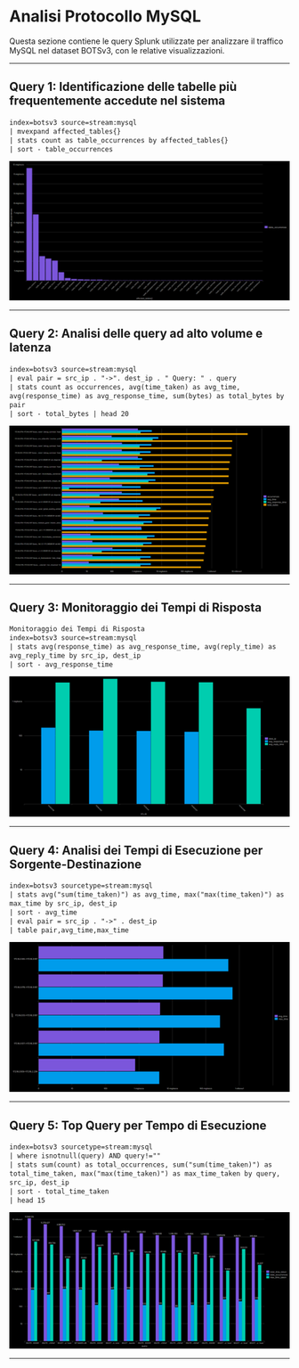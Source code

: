 # Analisi Protocollo MySQL

Questa sezione contiene le query Splunk utilizzate per analizzare il traffico MySQL nel dataset BOTSv3, con le relative visualizzazioni.

---

## Query 1: Identificazione delle tabelle più frequentemente accedute nel sistema 


```spl
index=botsv3 source=stream:mysql 
| mvexpand affected_tables{} 
| stats count as table_occurrences by affected_tables{} 
| sort - table_occurrences

```
![Descrizione dell'immagine](img/tabelle_maggiormente_visitate.png)

---

## Query 2: Analisi delle query ad alto volume e latenza

```spl 
index=botsv3 source=stream:mysql 
| eval pair = src_ip . "->". dest_ip . " Query: " . query 
| stats count as occurrences, avg(time_taken) as avg_time, avg(response_time) as avg_response_time, sum(bytes) as total_bytes by pair 
| sort - total_bytes | head 20

```
![Descrizione dell'immagine](img/analisi_query_alto_volume_e_latenza.png)

---

## Query 3: Monitoraggio dei Tempi di Risposta

```spl
Monitoraggio dei Tempi di Risposta
index=botsv3 source=stream:mysql 
| stats avg(response_time) as avg_response_time, avg(reply_time) as avg_reply_time by src_ip, dest_ip 
| sort - avg_response_time
```
![Descrizione dell'immagine](img/monitoraggio_tempi_risposta.png)

---

## Query 4: Analisi dei Tempi di Esecuzione per Sorgente-Destinazione


```spl
index=botsv3 sourcetype=stream:mysql 
| stats avg("sum(time_taken)") as avg_time, max("max(time_taken)") as max_time by src_ip, dest_ip 
| sort - avg_time 
| eval pair = src_ip . "->" . dest_ip 
| table pair,avg_time,max_time

```
![Descrizione dell'immagine](img/tempi_esecuzione_sorgente_destinazione.png)

---


## Query 5: Top Query per Tempo di Esecuzione


```spl
index=botsv3 sourcetype=stream:mysql 
| where isnotnull(query) AND query!="" 
| stats sum(count) as total_occurrences, sum("sum(time_taken)") as total_time_taken, max("max(time_taken)") as max_time_taken by query, src_ip, dest_ip 
| sort - total_time_taken 
| head 15

```
![Descrizione dell'immagine](img/top_query_tempo_esecuzione.png)

---












